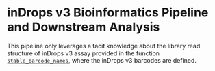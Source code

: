 # inDrops v3 Bioinformatics Pipeline and Downstream Analysis

This pipeline only leverages a tacit knowledge about the library read structure of inDrops v3 assay provided in the function [`stable_barcode_names`](https://github.com/indrops/indrops/blob/master/indrops.py#L352-L381), where the inDrops v3 barcodes are defined.
